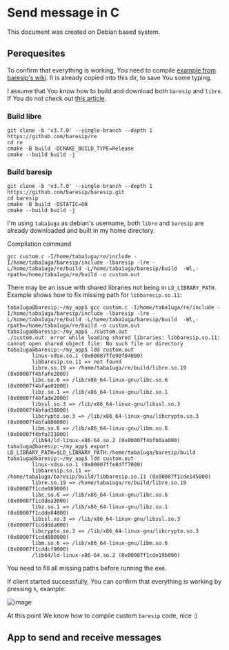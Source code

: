 # Send message in C

This document was created on Debian based system.

## Perequesites

To confirm that everything is working, You need to compile [example from baresip's wiki](https://github.com/baresip/baresip/wiki/Using-baresip-as-a-library). It is already copied into this dir, to save You some typing. 

I assume that You know how to build and download both `baresip` and `libre`. If You do not check out [this article](https://github.com/KubaTaba1uga/python_baresip_bindings/blob/research_send_baresip_message_C/contributors/build_baresip_and_confirm_it_is_working/README.md). 

### Build libre
```
git clone -b 'v3.7.0' --single-branch --depth 1 https://github.com/baresip/re
cd re
cmake -B build -DCMAKE_BUILD_TYPE=Release
cmake --build build -j
```

### Build baresip
```
git clone -b 'v3.7.0' --single-branch --depth 1 https://github.com/baresip/baresip.git
cd baresip
cmake -B build -DSTATIC=ON
cmake --build build -j
```

I'm using `taba1uga` as debian's username, both `libre` and `baresip` are already downloaded and built in my home directory.

Compilation command
```
gcc custom.c -I/home/taba1uga/re/include -I/home/taba1uga/baresip/include -lbaresip -lre -L/home/taba1uga/re/build -L/home/taba1uga/baresip/build  -Wl,-rpath=/home/taba1uga/re/build -o custom.out
```

There may be an issue with shared libraries not being in `LD_LIBRARY_PATH`. Example shows how to fix missing path for `libbaresip.so.11`:
```
taba1uga@baresip:~/my_app$ gcc custom.c -I/home/taba1uga/re/include -I/home/taba1uga/baresip/include -lbaresip -lre -L/home/taba1uga/re/build -L/home/taba1uga/baresip/build  -Wl,-rpath=/home/taba1uga/re/build -o custom.out
taba1uga@baresip:~/my_app$ ./custom.out
./custom.out: error while loading shared libraries: libbaresip.so.11: cannot open shared object file: No such file or directory
taba1uga@baresip:~/my_app$ ldd custom.out
        linux-vdso.so.1 (0x00007ffe90f04000)
        libbaresip.so.11 => not found
        libre.so.19 => /home/taba1uga/re/build/libre.so.19 (0x00007f4bfafe2000)
        libc.so.6 => /lib/x86_64-linux-gnu/libc.so.6 (0x00007f4bfae01000)
        libz.so.1 => /lib/x86_64-linux-gnu/libz.so.1 (0x00007f4bfade2000)
        libssl.so.3 => /lib/x86_64-linux-gnu/libssl.so.3 (0x00007f4bfad38000)
        libcrypto.so.3 => /lib/x86_64-linux-gnu/libcrypto.so.3 (0x00007f4bfa800000)
        libm.so.6 => /lib/x86_64-linux-gnu/libm.so.6 (0x00007f4bfa721000)
        /lib64/ld-linux-x86-64.so.2 (0x00007f4bfb0aa000)
taba1uga@baresip:~/my_app$ export LD_LIBRARY_PATH=$LD_LIBRARY_PATH:/home/taba1uga/baresip/build
taba1uga@baresip:~/my_app$ ldd custom.out
        linux-vdso.so.1 (0x00007ffe8dff7000)
        libbaresip.so.11 => /home/taba1uga/baresip/build/libbaresip.so.11 (0x00007f1cde145000)
        libre.so.19 => /home/taba1uga/re/build/libre.so.19 (0x00007f1cde089000)
        libc.so.6 => /lib/x86_64-linux-gnu/libc.so.6 (0x00007f1cddea3000)
        libz.so.1 => /lib/x86_64-linux-gnu/libz.so.1 (0x00007f1cdde84000)
        libssl.so.3 => /lib/x86_64-linux-gnu/libssl.so.3 (0x00007f1cdddda000)
        libcrypto.so.3 => /lib/x86_64-linux-gnu/libcrypto.so.3 (0x00007f1cdd800000)
        libm.so.6 => /lib/x86_64-linux-gnu/libm.so.6 (0x00007f1cddcf9000)
        /lib64/ld-linux-x86-64.so.2 (0x00007f1cde19b000)
```

You need to fill all missing paths before running the exe.

If client started successfully, You can confirm that everything is working by pressing `h`, example:

![image](https://github.com/KubaTaba1uga/python_baresip_bindings/assets/73971628/21b87a5a-e2b6-44d6-b4d6-c9c2dd8fe448)

At this point We know how to compile custom `baresip` code, nice :)

## App to send and receive messages

